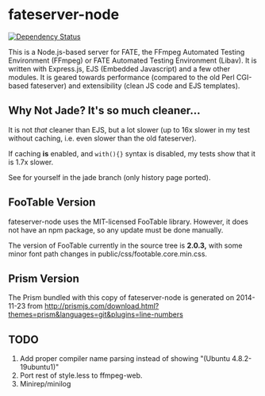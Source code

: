 fateserver-node
===============

[![Dependency Status](https://david-dm.org/TimothyGu/fateserver-node.png)](https://david-dm.org/TimothyGu/fateserver-node)

This is a Node.js-based server for FATE, the FFmpeg Automated Testing
Environment (FFmpeg) or FATE Automated Testing Environment (Libav). It is
written with Express.js, EJS (Embedded Javascript) and a few other modules. It
is geared towards performance (compared to the old Perl CGI-based fateserver)
and extensibility (clean JS code and EJS templates).

Why Not Jade? It's so much cleaner...
-------------------------------------

It is not *that* cleaner than EJS, but a lot slower (up to 16x slower in my
test without caching, i.e. even slower than the old fateserver).

If caching **is** enabled, and `with(){}` syntax is disabled, my tests show
that it is 1.7x slower.

See for yourself in the jade branch (only history page ported).

FooTable Version
----------------

fateserver-node uses the MIT-licensed FooTable library. However, it does not
have an npm package, so any update must be done manually.

The version of FooTable currently in the source tree is **2.0.3,** with some
minor font path changes in public/css/footable.core.min.css.

Prism Version
-------------

The Prism bundled with this copy of fateserver-node is generated on 2014-11-23
from http://prismjs.com/download.html?themes=prism&languages=git&plugins=line-numbers

TODO
----

1. Add proper compiler name parsing instead of showing
   "(Ubuntu 4.8.2-19ubuntu1)"
2. Port rest of style.less to ffmpeg-web.
3. Minirep/minilog
